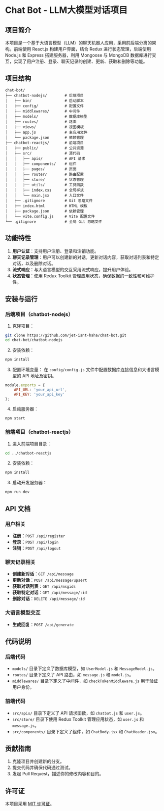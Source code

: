 # Chat Bot - LLM大模型对话项目

## 项目简介
本项目是一个基于大语言模型（LLM）的聊天机器人应用，采用前后端分离的架构。前端使用 React.js 构建用户界面，结合 Redux 进行状态管理，后端使用 Node.js 和 Express 搭建服务器，利用 Mongoose 与 MongoDB 数据库进行交互，实现了用户注册、登录、聊天记录的创建、更新、获取和删除等功能。

## 项目结构
```
chat-bot/
├── chatbot-nodejs/        # 后端项目
│   ├── bin/               # 启动脚本
│   ├── config/            # 配置文件
│   ├── middlewares/       # 中间件
│   ├── models/            # 数据库模型
│   ├── routes/            # 路由
│   ├── views/             # 视图模板
│   ├── app.js             # 主应用文件
│   └── package.json       # 依赖管理
├── chatbot-reactjs/       # 前端项目
│   ├── public/            # 公共资源
│   ├── src/               # 源代码
│   │   ├── apis/          # API 请求
│   │   ├── components/    # 组件
│   │   ├── pages/         # 页面
│   │   ├── router/        # 路由配置
│   │   ├── store/         # 状态管理
│   │   ├── utils/         # 工具函数
│   │   ├── index.css      # 全局样式
│   │   └── main.jsx       # 入口文件
│   ├── .gitignore         # Git 忽略文件
│   ├── index.html         # HTML 模板
│   ├── package.json       # 依赖管理
│   └── vite.config.js     # Vite 配置文件
└── .gitignore             # 全局 Git 忽略文件
```

## 功能特性
1. **用户认证**：支持用户注册、登录和注销功能。
2. **聊天记录管理**：用户可以创建新的对话，更新对话内容，获取对话列表和特定对话，以及删除对话。
3. **流式响应**：与大语言模型的交互采用流式响应，提升用户体验。
4. **状态管理**：使用 Redux Toolkit 管理应用状态，确保数据的一致性和可维护性。

## 安装与运行

### 后端项目（chatbot-nodejs）
1. 克隆项目：
```bash
git clone https://github.com/jet-isnt-haha/chat-bot.git
cd chat-bot/chatbot-nodejs
```
2. 安装依赖：
```bash
npm install
```
3. 配置环境变量：
在 `config/config.js` 文件中配置数据库连接信息和大语言模型的 API 地址及密钥。
```javascript
module.exports = {
    API_URL: 'your_api_url',
    API_KEY: 'your_api_key'
};
```
4. 启动服务器：
```bash
npm start
```

### 前端项目（chatbot-reactjs）
1. 进入前端项目目录：
```bash
cd ../chatbot-reactjs
```
2. 安装依赖：
```bash
npm install
```
3. 启动开发服务器：
```bash
npm run dev
```

## API 文档

### 用户相关
- **注册**：`POST /api/register`
- **登录**：`POST /api/login`
- **注销**：`POST /api/logout`

### 聊天记录相关
- **创建新对话**：`GET /api/message`
- **更新对话**：`POST /api/message/upsert`
- **获取对话列表**：`GET /api/msgids`
- **获取特定对话**：`GET /api/message/:id`
- **删除对话**：`DELETE /api/message/:id`

### 大语言模型交互
- **生成回复**：`POST /api/generate`

## 代码说明

### 后端代码
- `models/` 目录下定义了数据库模型，如 `UserModel.js` 和 `MessageModel.js`。
- `routes/` 目录下定义了 API 路由，如 `message.js` 和 `model.js`。
- `middlewares/` 目录下定义了中间件，如 `checkTokenMiddleware.js` 用于验证用户身份。

### 前端代码
- `src/apis/` 目录下定义了 API 请求函数，如 `chatbot.js` 和 `user.js`。
- `src/store/` 目录下使用 Redux Toolkit 管理应用状态，如 `user.js` 和 `message.js`。
- `src/components/` 目录下定义了组件，如 `ChatBody.jsx` 和 `ChatHeader.jsx`。

## 贡献指南
1. 克隆项目并创建新的分支。
2. 提交代码并确保代码通过测试。
3. 发起 Pull Request，描述你的修改内容和目的。

## 许可证
本项目采用 [MIT 许可证](LICENSE)。


